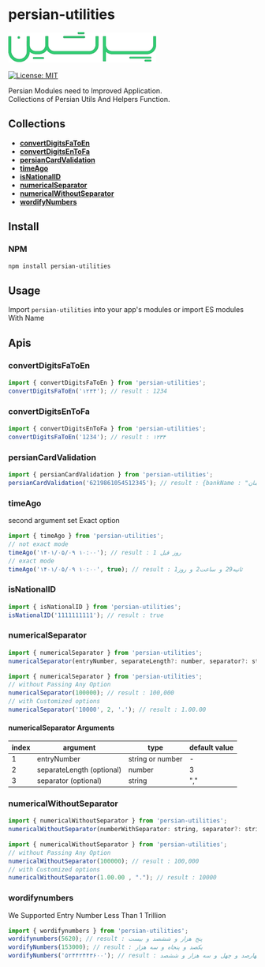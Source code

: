 # persian-utilities

![alt text](typo.png)

[![License: MIT](https://img.shields.io/badge/License-MIT-green.svg)](https://opensource.org/licenses/MIT)

Persian Modules need to Improved Application.</br>
Collections of Persian Utils And Helpers Function.

## Collections

-   [**convertDigitsFaToEn**](#convertdigitsfatoen)
-   [**convertDigitsEnToFa**](#convertdigitsentofa)
-   [**persianCardValidation**](#persiancardvalidation)
-   [**timeAgo**](#timeago)
-   [**isNationalID**](#isnationalid)
-   [**numericalSeparator**](#numericalseparator)
-   [**numericalWithoutSeparator**](#numericalwithoutseparator)
-   [**wordifyNumbers**](#wordifynumbers)

## Install

### NPM

```
npm install persian-utilities
```

## Usage

Import `persian-utilities` into your app's modules or import ES modules With Name

## Apis

### convertDigitsFaToEn

```javascript
import { convertDigitsFaToEn } from 'persian-utilities';
convertDigitsFaToEn('۱۲۳۴'); // result : 1234
```

### convertDigitsEnToFa

```javascript
import { convertDigitsEnToFa } from 'persian-utilities';
convertDigitsFaToEn('1234'); // result : ۱۲۳۴
```

### persianCardValidation

```javascript
import { persianCardValidation } from 'persian-utilities';
persianCardValidation('6219861054512345'); // result : {bankName : "بانک سامان" , isValid : true}
```

### timeAgo

second argument set Exact option

```javascript
import { timeAgo } from 'persian-utilities';
// not exact mode
timeAgo('۱۴۰۱/۰۵/۰۹ ۱۰:۰۰'); // result : روز قبل 1
// exact mode
timeAgo('۱۴۰۱/۰۵/۰۹ ۱۰:۰۰', true); // result : ثانیه29 و ساعت2 و روز1
```

### isNationalID

```javascript
import { isNationalID } from 'persian-utilities';
isNationalID('1111111111'); // result : true
```

### numericalSeparator

```javascript
import { numericalSeparator } from 'persian-utilities';
numericalSeparator(entryNumber, separateLength?: number, separator?: string)
```

```javascript
import { numericalSeparator } from 'persian-utilities';
// without Passing Any Option
numericalSeparator(100000); // result : 100,000
// with Customized options
numericalSeparator('10000', 2, '.'); // result : 1.00.00
```

#### numericalSeparator Arguments

| index | argument                  | type             | default value |
| ----- | ------------------------- | ---------------- | ------------- |
| 1     | entryNumber               | string or number | -             |
| 2     | separateLength (optional) | number           | 3             |
| 3     | separator (optional)      | string           | ","           |

### numericalWithoutSeparator

```javascript
import { numericalWithoutSeparator } from 'persian-utilities';
numericalWithoutSeparator(numberWithSeparator: string, separator?: string)
```

```javascript
import { numericalWithoutSeparator } from 'persian-utilities';
// without Passing Any Option
numericalWithoutSeparator(100000); // result : 100,000
// with Customized options
numericalWithoutSeparator(1.00.00 , "."); // result : 10000
```

### wordifynumbers

We Supported Entry Number Less Than 1 Trillion

```javascript
import { wordifynumbers } from 'persian-utilities';
wordifynumbers(5620); // result : پنج هزار و ششصد و بیست
wordifyNumbers(153000); // result : یکصد و پنجاه و سه هزار
wordifyNumbers('۵۲۴۴۲۴۴۳۶۰۰'); // result : پنجاه و دو میلیارد و چهارصد و چهل و دو میلیون و چهارصد و چهل و سه هزار و ششصد
```
